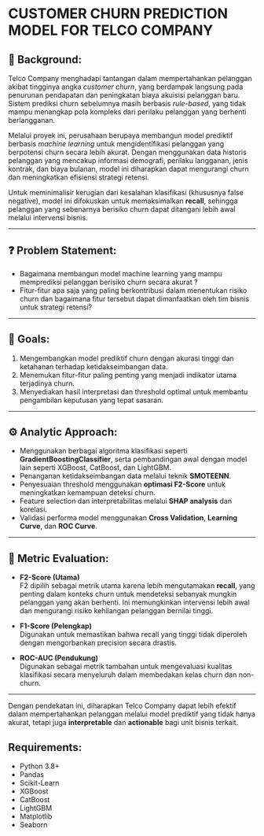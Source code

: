 # CUSTOMER CHURN PREDICTION MODEL FOR TELCO COMPANY

## 📌 **Background:**
Telco Company menghadapi tantangan dalam mempertahankan pelanggan akibat tingginya angka *customer churn*, yang berdampak langsung pada penurunan pendapatan dan peningkatan biaya akuisisi pelanggan baru. Sistem prediksi churn sebelumnya masih berbasis *rule-based*, yang tidak mampu menangkap pola kompleks dari perilaku pelanggan yang berhenti berlangganan.

Melalui proyek ini, perusahaan berupaya membangun model prediktif berbasis *machine learning* untuk mengidentifikasi pelanggan yang berpotensi churn secara lebih akurat. Dengan menggunakan data historis pelanggan yang mencakup informasi demografi, perilaku langganan, jenis kontrak, dan biaya bulanan, model ini diharapkan dapat mengurangi churn dan meningkatkan efisiensi strategi retensi.

Untuk meminimalisir kerugian dari kesalahan klasifikasi (khususnya false negative), model ini difokuskan untuk memaksimalkan **recall**, sehingga pelanggan yang sebenarnya berisiko churn dapat ditangani lebih awal melalui intervensi bisnis.

---

## ❓ **Problem Statement:**
- Bagaimana membangun model machine learning yang mampu memprediksi pelanggan berisiko churn secara akurat ?
- Fitur-fitur apa saja yang paling berkontribusi dalam menentukan risiko churn dan bagaimana fitur tersebut dapat dimanfaatkan oleh tim bisnis untuk strategi retensi?

---

## 🎯 **Goals:**
1. Mengembangkan model prediktif churn dengan akurasi tinggi dan ketahanan terhadap ketidakseimbangan data.
2. Menemukan fitur-fitur paling penting yang menjadi indikator utama terjadinya churn.
3. Menyediakan hasil interpretasi dan threshold optimal untuk membantu pengambilan keputusan yang tepat sasaran.

---

## ⚙️ **Analytic Approach:**
- Menggunakan berbagai algoritma klasifikasi seperti **GradientBoostingClassifier**, serta pembandingan awal dengan model lain seperti XGBoost, CatBoost, dan LightGBM.
- Penanganan ketidakseimbangan data melalui teknik **SMOTEENN**.
- Penyesuaian threshold menggunakan **optimasi F2-Score** untuk meningkatkan kemampuan deteksi churn.
- Feature selection dan interpretabilitas melalui **SHAP analysis** dan korelasi.
- Validasi performa model menggunakan **Cross Validation**, **Learning Curve**, dan **ROC Curve**.

---

## 📏 **Metric Evaluation:**
- **F2-Score (Utama)**  
  F2 dipilih sebagai metrik utama karena lebih mengutamakan **recall**, yang penting dalam konteks churn untuk mendeteksi sebanyak mungkin pelanggan yang akan berhenti. Ini memungkinkan intervensi lebih awal dan mengurangi risiko kehilangan pelanggan bernilai tinggi.

- **F1-Score (Pelengkap)**  
  Digunakan untuk memastikan bahwa recall yang tinggi tidak diperoleh dengan mengorbankan precision secara drastis.

- **ROC-AUC (Pendukung)**  
  Digunakan sebagai metrik tambahan untuk mengevaluasi kualitas klasifikasi secara menyeluruh dalam membedakan kelas churn dan non-churn.

---

Dengan pendekatan ini, diharapkan Telco Company dapat lebih efektif dalam mempertahankan pelanggan melalui model prediktif yang tidak hanya akurat, tetapi juga **interpretable** dan **actionable** bagi unit bisnis terkait.

## **Requirements:**
- Python 3.8+
- Pandas
- Scikit-Learn
- XGBoost
- CatBoost
- LightGBM
- Matplotlib
- Seaborn
